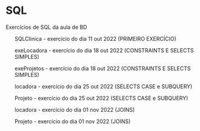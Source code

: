 # SQL
Exercícios de SQL da aula de BD
<div>
 <ul>SQLClinica  - exercício do dia 11 out 2022 (PRIMEIRO EXERCÍCIO) </ul>
 <ul>exeLocadora - exercício do dia 18 out 2022 (CONSTRAINTS E SELECTS SIMPLES) </ul>
 <ul>exeProjetos - exercício do dia 18 out 2022 (CONSTRAINTS E SELECTS SIMPLES)</ul>
 <ul>locadora    - exercício do dia 25 out 2022 (SELECTS CASE e SUBQUERY)</ul>
 <ul>Projeto     - exercício do dia 25 out 2022 (SELECTS CASE e SUBQUERY)</ul>
 <ul>locadora    - exercício do dia 01 nov 2022 (JOINS)</ul> 
 <ul>Projeto     - exercício do dia 01 nov 2022 (JOINS)</ul> 
